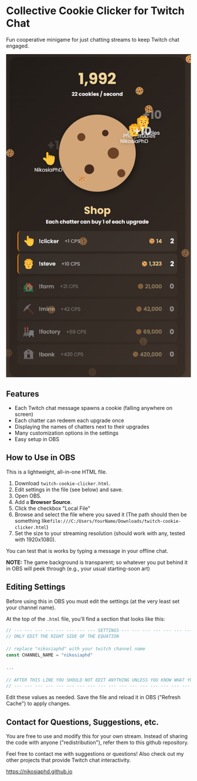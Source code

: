 # Collective Cookie Clicker for Twitch Chat
Fun cooperative minigame for just chatting streams to keep Twitch chat engaged.


![Screenshot](cookie-clicker-demo.png)



## Features
- Each Twitch chat message spawns a cookie (falling anywhere on screen)
- Each chatter can redeem each upgrade once
- Displaying the names of chatters next to their upgrades
- Many customization options in the settings  
- Easy setup in OBS


## How to Use in OBS
This is a lightweight, all-in-one HTML file.

1. Download `twitch-cookie-clicker.html`.
2. Edit settings in the file (see below) and save.
3. Open OBS.
4. Add a **Browser Source**.
5. Click the checkbox "Local File"
4. Browse and select the file where you saved it (The path should then be something like`file:///C:/Users/YourName/Downloads/twitch-cookie-clicker.html`)
5. Set the size to your streaming resolution (should work with any, tested with 1920x1080).

You can test that is works by typing a message in your offline chat.

**NOTE:** The game background is transparent; so whatever you put behind it in OBS will peek through (e.g., your usual starting-soon art)


## Editing Settings

Before using this in OBS you must edit the settings (at the very least set your channel name).

At the top of the `.html` file, you'll find a section that looks like this:

```js
// --- --- --- --- --- --- --- --- SETTINGS --- --- --- --- --- --- --- ---
// ONLY EDIT THE RIGHT SIDE OF THE EQUATION

// replace "nikosiaphd" with your twitch channel name
const CHANNEL_NAME = "nikosiaphd"

...

// AFTER THIS LINE YOU SHOULD NOT EDIT ANYTHING UNLESS YOU KNOW WHAT YOU'RE DOING
// --- --- --- --- --- --- --- --- --- --- --- --- --- --- --- --- --- ---
```

Edit these values as needed. Save the file and reload it in OBS ("Refresh Cache") to apply changes.


## Contact for Questions, Suggestions, etc.

You are free to use and modify this for your own stream. Instead of sharing the code with anyone ("redistribution"), refer them to this github repository. 

Feel free to contact me with suggestions or questions! Also check out my other projects that provide Twitch chat interactivity.

https://nikosiaphd.github.io


